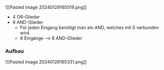 ![[Pasted image 20240129165019.png]]

- 4 OR-Glieder
- 8 AND-Glieder
	- Für jeden Eingang benötigt man ein AND, welches mit S verbunden wird
	- 8 Eingänge --> 8 AND-Glieder

### Aufbau
![[Pasted image 20240129165331.png]]